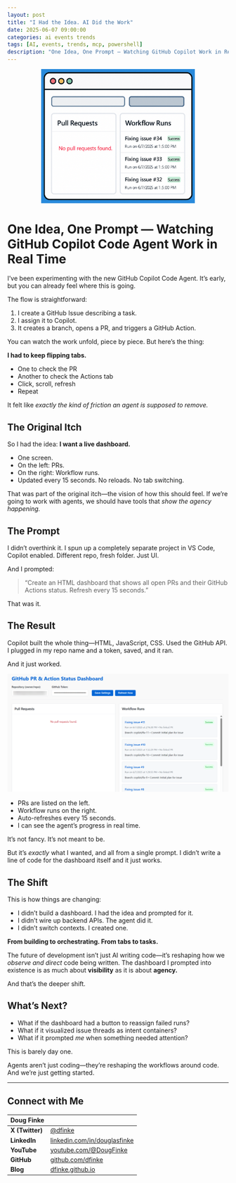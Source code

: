 ```yaml
---
layout: post
title: "I Had the Idea. AI Did the Work"
date: 2025-06-07 09:00:00
categories: ai events trends
tags: [AI, events, trends, mcp, powershell]
description: "One Idea, One Prompt — Watching GitHub Copilot Work in Real Time"
---
```


<p align="center">
    <img src="/images/posts/GitHubActionsHeader.png" alt="alt text" width="350" />
</p>

# One Idea, One Prompt — Watching GitHub Copilot Code Agent Work in Real Time

I’ve been experimenting with the new GitHub Copilot Code Agent. It’s early, but you can already feel where this is going.

The flow is straightforward:

1. I create a GitHub Issue describing a task.
2. I assign it to Copilot.
3. It creates a branch, opens a PR, and triggers a GitHub Action.

You can watch the work unfold, piece by piece. But here’s the thing:

**I had to keep flipping tabs.**
* One to check the PR
* Another to check the Actions tab
* Click, scroll, refresh
* Repeat

It felt like *exactly the kind of friction an agent is supposed to remove.*

## The Original Itch

So I had the idea: **I want a live dashboard.**
* One screen.
* On the left: PRs.
* On the right: Workflow runs.
* Updated every 15 seconds. No reloads. No tab switching.

That was part of the original itch—the vision of how this should feel. If we’re going to work with agents, we should have tools that *show the agency happening.*

## The Prompt

I didn’t overthink it. I spun up a completely separate project in VS Code, Copilot enabled.
Different repo, fresh folder. Just UI.

And I prompted:

> “Create an HTML dashboard that shows all open PRs and their GitHub Actions status. Refresh every 15 seconds.”

That was it.

## The Result

Copilot built the whole thing—HTML, JavaScript, CSS. Used the GitHub API.
I plugged in my repo name and a token, saved, and it ran.

And it just worked.

![alt text](/images/posts/GitHubStatusDashboard.png)
* PRs are listed on the left.
* Workflow runs on the right.
* Auto-refreshes every 15 seconds.
* I can see the agent’s progress in real time.

It’s not fancy. It’s not meant to be.

But it’s *exactly* what I wanted, and all from a single prompt. I didn’t write a line of code for the dashboard itself and it just works.

## The Shift

This is how things are changing:

* I didn’t build a dashboard. I had the idea and prompted for it.
* I didn’t wire up backend APIs. The agent did it.
* I didn’t switch contexts. I created one.

**From building to orchestrating. From tabs to tasks.**

The future of development isn’t just AI writing code—it’s reshaping how we *observe and direct* code being written. The dashboard I prompted into existence is as much about **visibility** as it is about **agency.**

And that’s the deeper shift.

## What’s Next?

* What if the dashboard had a button to reassign failed runs?
* What if it visualized issue threads as intent containers?
* What if it prompted *me* when something needed attention?

This is barely day one.

Agents aren’t just coding—they’re reshaping the workflows around code.
And we’re just getting started.

----
## Connect with Me

|Doug Finke||
| --- | --- |
| **X (Twitter)** | [@dfinke](https://twitter.com/dfinke) |
| **LinkedIn** | [linkedin.com/in/douglasfinke](https://www.linkedin.com/in/douglasfinke/) |
| **YouTube** | [youtube.com/@DougFinke](https://www.youtube.com/@DougFinke) |
| **GitHub** | [github.com/dfinke](https://github.com/dfinke) |
| **Blog** | [dfinke.github.io](https://dfinke.github.io) |